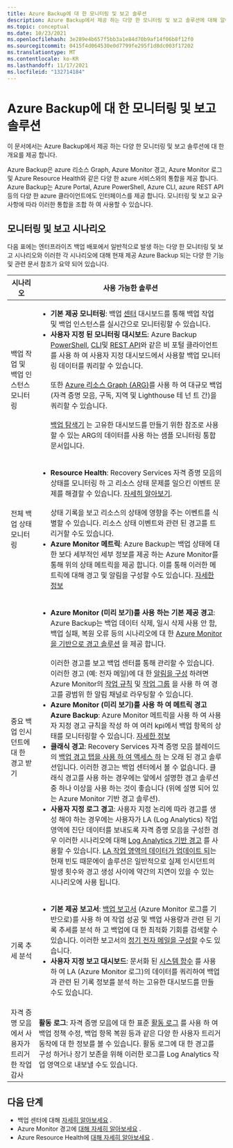 ```yaml
---
title: Azure Backup에 대 한 모니터링 및 보고 솔루션
description: Azure Backup에서 제공 하는 다양 한 모니터링 및 보고 솔루션에 대해 알아봅니다.
ms.topic: conceptual
ms.date: 10/23/2021
ms.openlocfilehash: 3e289e4b657f5bb3a1e84d70b9af14f06b8f12f0
ms.sourcegitcommit: 0415f4d064530e0d7799fe295f1d8dc003f17202
ms.translationtype: MT
ms.contentlocale: ko-KR
ms.lasthandoff: 11/17/2021
ms.locfileid: "132714184"
---
```

# <a name="monitoring-and-reporting-solutions-for-azure-backup"></a>Azure Backup에 대 한 모니터링 및 보고 솔루션

이 문서에서는 Azure Backup에서 제공 하는 다양 한 모니터링 및 보고 솔루션에 대 한 개요를 제공 합니다.

Azure Backup은 azure 리소스 Graph, Azure Monitor 경고, Azure Monitor 로그 및 Azure Resource Health와 같은 다양 한 azure 서비스와의 통합을 제공 합니다. Azure Backup는 Azure Portal, Azure PowerShell, Azure CLI, azure REST API 등의 다양 한 azure 클라이언트에도 인터페이스를 제공 합니다. 모니터링 및 보고 요구 사항에 따라 이러한 통합을 조합 하 여 사용할 수 있습니다.

## <a name="monitoring-and-reporting-scenarios"></a>모니터링 및 보고 시나리오

다음 표에는 엔터프라이즈 백업 배포에서 일반적으로 발생 하는 다양 한 모니터링 및 보고 시나리오와 이러한 각 시나리오에 대해 현재 제공 Azure Backup 되는 다양 한 기능 및 관련 문서 참조가 요약 되어 있습니다.

| 시나리오 | 사용 가능한 솔루션 |
| --- | --- |
| 백업 작업 및 백업 인스턴스 모니터링 | <ul><li>**기본 제공 모니터링**: 백업 [센터](./backup-center-overview.md) 대시보드를 통해 백업 작업 및 백업 인스턴스를 실시간으로 모니터링할 수 있습니다.</li><li>**사용자 지정 된 모니터링 대시보드**: Azure Backup [PowerShell](./backup-azure-vms-automation.md), [CLI](./create-manage-azure-services-using-azure-command-line-interface.md)및 [REST API](./backup-azure-arm-userestapi-managejobs.md)와 같은 비 포털 클라이언트를 사용 하 여 사용자 지정 대시보드에서 사용할 백업 모니터링 데이터를 쿼리할 수 있습니다.  <br><br>  또한 [Azure 리소스 Graph (ARG)](./query-backups-using-azure-resource-graph.md)를 사용 하 여 대규모 백업 (자격 증명 모음, 구독, 지역 및 Lighthouse 테 넌 트 간)을 쿼리할 수 있습니다.    <br><br>    [백업 탐색기](./monitor-azure-backup-with-backup-explorer.md) 는 고유한 대시보드를 만들기 위한 참조로 사용할 수 있는 ARG의 데이터를 사용 하는 샘플 모니터링 통합 문서입니다. </li></ul> |
| 전체 백업 상태 모니터링      |   <ul><li>**Resource Health**: Recovery Services 자격 증명 모음의 상태를 모니터링 하 고 리소스 상태 문제를 일으킨 이벤트 문제를 해결할 수 있습니다. [자세히 알아보기](../service-health/resource-health-overview.md).   <br><br>   상태 기록을 보고 리소스의 상태에 영향을 주는 이벤트를 식별할 수 있습니다. 리소스 상태 이벤트와 관련 된 경고를 트리거할 수도 있습니다.  </li><li>**Azure Monitor 메트릭**: Azure Backup는 백업 상태에 대 한 보다 세부적인 세부 정보를 제공 하는 Azure Monitor를 통해 위의 상태 메트릭을 제공 합니다. 이를 통해 이러한 메트릭에 대해 경고 및 알림을 구성할 수도 있습니다. [자세한 정보](./metrics-overview.md)</li></ul>  |
| 중요 백업 인시던트에 대 한 경고 받기     |  <ul><li>**Azure Monitor (미리 보기)를 사용 하는 기본 제공 경고**: Azure Backup는 백업 데이터 삭제, 일시 삭제 사용 안 함, 백업 실패, 복원 오류 등의 시나리오에 대 한 [Azure Monitor을 기반으로 경고 솔루션](./backup-azure-monitoring-built-in-monitor.md#azure-monitor-alerts-for-azure-backup-preview) 을 제공 합니다.    <br><br>  이러한 경고를 보고 백업 센터를 통해 관리할 수 있습니다. 이러한 경고 (예: 전자 메일)에 대 한 [알림을 구성](./backup-azure-monitoring-built-in-monitor.md#configuring-notifications-for-alerts) 하려면 Azure Monitor의 [작업 규칙](../azure-monitor/alerts/alerts-action-rules.md?tabs=portal) 및 [작업 그룹](../azure-monitor/alerts/action-groups.md) 을 사용 하 여 경고를 광범위 한 알림 채널로 라우팅할 수 있습니다.  </li> <li> **Azure Monitor (미리 보기)를 사용 하 여 메트릭 경고 Azure Backup**: Azure Monitor 메트릭을 사용 하 여 사용자 지정 경고 규칙을 작성 하 여 여러 kpi에서 백업 항목의 상태를 모니터링할 수 있습니다. [자세한 정보](./metrics-overview.md) </li> <li>**클래식 경고**: Recovery Services 자격 증명 모음 블레이드의 [백업 경고 탭을 사용 하 여 액세스 하](./backup-azure-monitoring-built-in-monitor.md#backup-alerts-in-recovery-services-vault) 는 오래 된 경고 솔루션입니다. 이러한 경고는 백업 센터에서 볼 수 없습니다. 클래식 경고를 사용 하는 경우에는 앞에서 설명한 경고 솔루션 중 하나 이상을 사용 하는 것이 좋습니다 (위에 설명 되어 있는 Azure Monitor 기반 경고 솔루션). </li><li>**사용자 지정 로그 경고**: 사용자 지정 논리에 따라 경고를 생성 해야 하는 경우에는 사용자가 LA (Log Analytics) 작업 영역에 진단 데이터를 보내도록 자격 증명 모음을 구성한 경우 이러한 시나리오에 대해 [Log Analytics 기반 경고](./backup-azure-monitoring-use-azuremonitor.md#create-alerts-by-using-log-analytics) 를 사용할 수 있습니다. [LA 작업 영역의 데이터가 업데이트 되](./backup-azure-monitoring-use-azuremonitor.md#diagnostic-data-update-frequency)는 현재 빈도 때문에이 솔루션은 일반적으로 실제 인시던트의 발생 횟수와 경고 생성 사이에 약간의 지연이 있을 수 있는 시나리오에 사용 됩니다. </li></ul>     |
| 기록 추세 분석        |     <ul><li>**기본 제공 보고서**: [백업 보고서](./configure-reports.md) (Azure Monitor 로그를 기반으로)를 사용 하 여 작업 성공 및 백업 사용량과 관련 된 기록 추세를 분석 하 고 백업에 대 한 최적화 기회를 검색할 수 있습니다. 이러한 보고서의 [정기 전자 메일을 구성할](./backup-reports-email.md) 수도 있습니다. </li><li>**사용자 지정 보고 대시보드**: 문서화 된 [시스템 함수](./backup-reports-system-functions.md) 를 사용 하 여 LA (Azure Monitor 로그)의 데이터를 쿼리하여 백업과 관련 된 기록 정보를 분석 하는 고유한 대시보드를 만들 수도 있습니다.</li></ul>    |
| 자격 증명 모음에서 사용자가 트리거한 작업 감사    |       **활동 로그**: 자격 증명 모음에 대 한 표준 [활동 로그](../azure-monitor/essentials/activity-log.md) 를 사용 하 여 백업 정책 수정, 백업 항목 복원 등과 같은 다양 한 사용자 트리거 동작에 대 한 정보를 볼 수 있습니다. 활동 로그에 대 한 경고를 구성 하거나 장기 보존을 위해 이러한 로그를 Log Analytics 작업 영역으로 내보낼 수도 있습니다. |

## <a name="next-steps"></a>다음 단계

- 백업 센터에 대해 [자세히 알아보세요](./backup-center-overview.md) .
- Azure Monitor 경고에 [대해 자세히 알아보세요](./backup-azure-monitoring-built-in-monitor.md#azure-monitor-alerts-for-azure-backup-preview) .
- Azure Resource Health에 [대해 자세히 알아보세요](../service-health/resource-health-overview.md) .